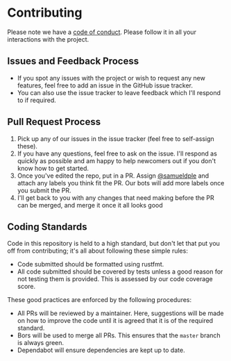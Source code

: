 # Contributing

Please note we have a [code of conduct](https://github.com/samueldple/date_time/blob/master/CODE_OF_CONDUCT.md). Please follow it in all your interactions with the project.

## Issues and Feedback Process

-   If you spot any issues with the project or wish to request any new features, feel free to add an issue in the GitHub issue tracker.
-   You can also use the issue tracker to leave feedback which I'll respond to if required.

## Pull Request Process

1.  Pick up any of our issues in the issue tracker (feel free to self-assign these).
2.  If you have any questions, feel free to ask on the issue. I'll respond as quickly as possible and am happy to help newcomers out if you don't know how to get started.
3.  Once you've edited the repo, put in a PR. Assign [@samueldple](https://github.com/samueldple/) and attach any labels you think fit the PR. Our bots will add more labels once you submit the PR.
4.  I'll get back to you with any changes that need making before the PR can be merged, and merge it once it all looks good

## Coding Standards

Code in this repository is held to a high standard, but don't let that put you off from contributing; it's all about following these simple rules:

-   Code submitted should be formatted using rustfmt.
-   All code submitted should be covered by tests unless a good reason for not testing them is provided. This is assessed by our code coverage score.

These good practices are enforced by the following procedures:

-   All PRs will be reviewed by a maintainer. Here, suggestions will be made on how to improve the code until it is agreed that it is of the required standard.
-   Bors will be used to merge all PRs. This ensures that the `master` branch is always green.
-   Dependabot will ensure dependencies are kept up to date.
